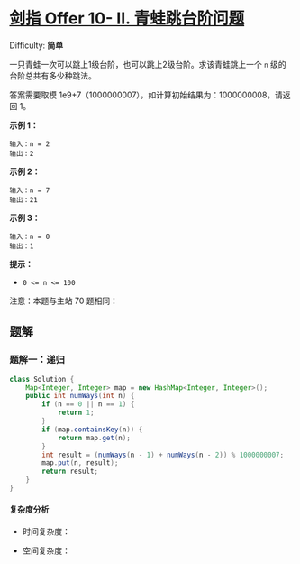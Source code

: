 # [剑指 Offer 10- II. 青蛙跳台阶问题](https://leetcode-cn.com/problems/qing-wa-tiao-tai-jie-wen-ti-lcof/)

Difficulty: **简单**

一只青蛙一次可以跳上1级台阶，也可以跳上2级台阶。求该青蛙跳上一个 `n` 级的台阶总共有多少种跳法。

答案需要取模 1e9+7（1000000007），如计算初始结果为：1000000008，请返回 1。

**示例 1：**

```
输入：n = 2
输出：2
```

**示例 2：**

```
输入：n = 7
输出：21
```

**示例 3：**

```
输入：n = 0
输出：1
```

**提示：**

*   `0 <= n <= 100`

注意：本题与主站 70 题相同：


## 题解

### 题解一：递归

```java
class Solution {
    Map<Integer, Integer> map = new HashMap<Integer, Integer>();
    public int numWays(int n) {
        if (n == 0 || n == 1) {
            return 1;
        }
        if (map.containsKey(n)) {
            return map.get(n);
        }
        int result = (numWays(n - 1) + numWays(n - 2)) % 1000000007;
        map.put(n, result);
        return result;
    }
}
```

#### 复杂度分析

- 时间复杂度：

- 空间复杂度：
